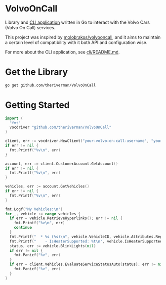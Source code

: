 # VolvoOnCall
Library and [CLI application](./voc/) written in Go to interact with the Volvo Cars (Volvo On Call) services.

This project was inspired by [molobrakos/volvooncall](https://github.com/molobrakos/volvooncall), and it aims to maintain a certain level of compatibility with it both API and configuration wise.

For more about the CLI application, see [cli/README.md](./voc/README.md).

# Get the Library
```bash
go get github.com/theriverman/VolvoOnCall
```

# Getting Started
```go
import (
  "fmt"
  vocdriver "github.com/theriverman/VolvoOnCall"
)

client, err := vocdriver.NewClient("your-volvo-on-call-username", "your password")
if err != nil {
  fmt.Printf("%v\n", err)
}

account, err := client.CustomerAccount.GetAccount()
if err != nil {
  fmt.Printf("%v\n", err)
}

vehicles, err := account.GetVehicles()
if err != nil {
  fmt.Printf("%v\n", err)
}

fmt.Logf("My Vehicles:\n")
for _, vehicle := range vehicles {
  if err = vehicle.RetrieveHyperlinks(); err != nil {
    fmt.Printf("%v\n", err)
    continue
  }
  fmt.Printf("  * %s (%s)\n", vehicle.VehicleID, vehicle.Attributes.RegistrationNumber)
  fmt.Printf("    - IsHeaterSupported: %t\n", vehicle.IsHeaterSupported())
  status, err := vehicle.BlinkLights(nil)
  if err != nil {
    fmt.Panicf("%v", err)
  }
  if err = client.Vehicles.EvaluateServiceStatusAuto(status); err != nil {
    fmt.Panicf("%v", err)
  }
}
```
